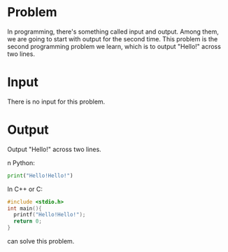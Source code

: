 # Problem

In programming, there's something called input and output. 
Among them, we are going to start with output for the second time. 
This problem is the second programming problem we learn, which is to output "Hello!" across two lines.

# Input

There is no input for this problem.

# Output

Output "Hello!" across two lines.

n Python:

```py
print("Hello!Hello!")
```
In C++ or C:

```c
#include <stdio.h>
int main(){
  printf("Hello!Hello!");
  return 0;
}
```

can solve this problem.
